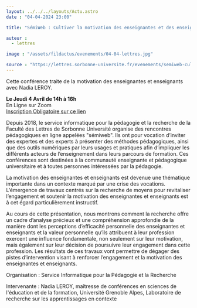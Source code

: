 ```yaml
---
layout: ../../../layouts/Actu.astro
date : "04-04-2024 23:00"

title: "SémiWeb : Cultiver la motivation des enseignantes et des enseignants : enjeux, défis et perspectives"

auteur :
  - lettres

image : "/assets/fildactus/evenements/04-04-lettres.jpg"

source : "https://lettres.sorbonne-universite.fr/evenements/semiweb-cultiver-la-motivation-des-enseignantes-et-des-enseignants-enjeux-defis-et-perspectives"
---
```


Cette conférence traite de la motivation des enseignantes et enseignants avec Nadia LEROY.

__Le Jeudi 4 Avril de 14h à 16h__  
En Ligne sur Zoom  
[Inscription Obligatoire sur ce lien](https://zoom.us/meeting/register/tJAvcu2rrzMiGNZSKdPs-bhrAGebZkJd7RcK)

Depuis 2018, le service informatique pour la pédagogie et la recherche de la Faculté des Lettres de Sorbonne Université organise des rencontres pédagogiques en ligne appelées "sémiweb". Ils ont pour vocation d’inviter des expertes et des experts à présenter des méthodes pédagogiques, ainsi que des outils numériques par leurs usages et pratiques afin d’impliquer les différents acteurs de l’enseignement dans leurs parcours de formation. Ces conférences sont destinées à la communauté enseignante et pédagogique universitaire et à toutes personnes intéressées par la pédagogie.

La motivation des enseignantes et enseignants est devenue une thématique importante dans un contexte marqué par une crise des vocations. L’émergence de travaux centrés sur la recherche de moyens pour revitaliser l’engagement et soutenir la motivation des enseignantes et enseignants est à cet égard particulièrement instructif.

Au cours de cette présentation, nous montrons comment la recherche offre un cadre d’analyse précieux et une compréhension approfondie de la manière dont les perceptions d’efficacité personnelle des enseignantes et enseignants et la valeur personnelle qu’ils attribuent à leur profession exercent une influence fondamentale, non seulement sur leur motivation, mais également sur leur décision de poursuivre leur engagement dans cette profession. Les résultats de ces travaux vont permettre de dégager des pistes d’intervention visant à renforcer l’engagement et la motivation des enseignantes et enseignants.

Organisation : Service Informatique pour la Pédagogie et la Recherche

Intervenante : Nadia LEROY, maîtresse de conférences en sciences de l'éducation et de la formation, Université Grenoble Alpes, Laboratoire de recherche sur les apprentissages en contexte